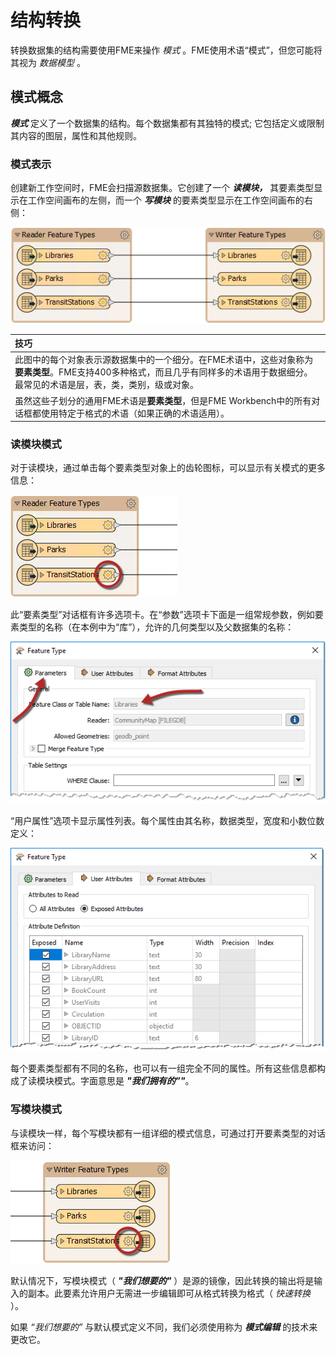 # 结构转换

转换数据集的结构需要使用FME来操作 _模式_ 。FME使用术语“模式”，但您可能将其视为 _数据模型_ 。

## 模式概念

_**模式**_ 定义了一个数据集的结构。每个数据集都有其独特的模式; 它包括定义或限制其内容的图层，属性和其他规则。

### 模式表示

创建新工作空间时，FME会扫描源数据集。它创建了一个 _**读模块，**_ 其要素类型显示在工作空间画布的左侧，而一个 _**写模块**_ 的要素类型显示在工作空间画布的右侧：

![](./Images/Img2.004.ReaderWriterFeatureTypes.png)

|  技巧 |
| :--- |
|  此图中的每个对象表示源数据集中的一个细分。在FME术语中，这些对象称为**要素类型**。FME支持400多种格式，而且几乎有同样多的术语用于数据细分。最常见的术语是层，表，类，类别，级或对象。  |
|  虽然这些子划分的通用FME术语是**要素类型**，但是FME Workbench中的所有对话框都使用特定于格式的术语（如果正确的术语适用）。  |

### 读模块模式

对于读模块，通过单击每个要素类型对象上的齿轮图标，可以显示有关模式的更多信息：

![](./Images/Img2.005.ReaderFeatureTypePropertiesButton.png)

此“要素类型”对话框有许多选项卡。在“参数”选项卡下面是一组常规参数，例如要素类型的名称（在本例中为“库”），允许的几何类型以及父数据集的名称：

![](./Images/Img2.006.ReaderFeatureTypePropertiesDialog.png)

“用户属性”选项卡显示属性列表。每个属性由其名称，数据类型，宽度和小数位数定义：

![](./Images/Img2.007.ReaderFeatureTypePropertiesAttrs.png)

每个要素类型都有不同的名称，也可以有一组完全不同的属性。所有这些信息都构成了读模块模式。字面意思是 ***"我们拥有的”"***。

### 写模块模式

与读模块一样，每个写模块都有一组详细的模式信息，可通过打开要素类型的对话框来访问：

![](./Images/Img2.008.WriterFeatureTypePropertiesButton.png)

默认情况下，写模块模式（ ***"我们想要的"*** ）是源的镜像，因此转换的输出将是输入的副本。此要素允许用户无需进一步编辑即可从格式转换为格式（ _快速转换_ 
）。

如果 _“我们想要的”_ 与默认模式定义不同，我们必须使用称为 _**模式编辑**_ 的技术来更改它。
